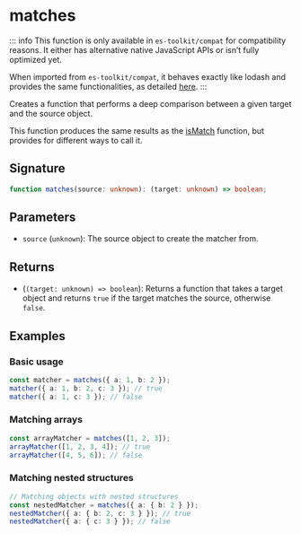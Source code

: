 # matches

::: info
This function is only available in `es-toolkit/compat` for compatibility reasons. It either has alternative native JavaScript APIs or isn’t fully optimized yet.

When imported from `es-toolkit/compat`, it behaves exactly like lodash and provides the same functionalities, as detailed [here](../../../compatibility.md).
:::

Creates a function that performs a deep comparison between a given target and the source object.

This function produces the same results as the [isMatch](./isMatch.md) function, but provides for different ways to call it.

## Signature

```typescript
function matches(source: unknown): (target: unknown) => boolean;
```

## Parameters

- `source` (`unknown`): The source object to create the matcher from.

## Returns

- (`(target: unknown) => boolean`): Returns a function that takes a target object and returns `true` if the target matches the source, otherwise `false`.

## Examples

### Basic usage

```typescript
const matcher = matches({ a: 1, b: 2 });
matcher({ a: 1, b: 2, c: 3 }); // true
matcher({ a: 1, c: 3 }); // false
```

### Matching arrays

```typescript
const arrayMatcher = matches([1, 2, 3]);
arrayMatcher([1, 2, 3, 4]); // true
arrayMatcher([4, 5, 6]); // false
```

### Matching nested structures

```typescript
// Matching objects with nested structures
const nestedMatcher = matches({ a: { b: 2 } });
nestedMatcher({ a: { b: 2, c: 3 } }); // true
nestedMatcher({ a: { c: 3 } }); // false
```
